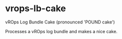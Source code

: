 # vrops-lb-cake
vROps Log Bundle Cake
(pronounced 'POUND cake')

Processes a vROps log bundle and makes a nice cake.
